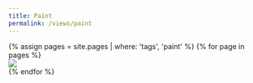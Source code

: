 ```yaml
---
title: Paint
permalink: /views/paint
---
```


<div class='d-flex flex-row flex-wrap'>
  {% assign pages = site.pages | where: 'tags', 'paint' %}
  {% for page in pages %}
  <div class="col-3">
    <a href="{{ page.permalink }}">
      <img class="gallery-item-image" src="{{ page.image }}"/>
    </a>
  </div>
  {% endfor %}
</div>
